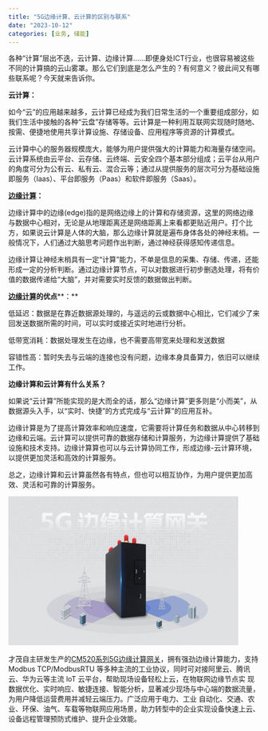```yaml
---
title: "5G边缘计算、云计算的区别与联系"
date: "2023-10-12"
categories: [业务, 储能]
---
```



各种“计算”层出不迭，云计算、边缘计算……即便身处ICT行业，也很容易被这些不同的计算搞的云山雾罩。那么它们到底是怎么产生的？有何意义？彼此间又有哪些联系呢？今天就来告诉你。

**云计算：**

如今“云”的应用越来越多，云计算已经成为我们日常生活的一个重要组成部分，如我们生活中接触的各种“云盘”存储等等。云计算是一种利用互联网实现随时随地、按需、便捷地使用共享计算设施、存储设备、应用程序等资源的计算模式。

云计算中心的服务器规模庞大，能够为用户提供强大的计算能力和海量存储空间。云计算系统由云平台、云存储、云终端、云安全四个基本部分组成；云平台从用户的角度可分为公有云、私有云、混合云等；通过从提供服务的层次可分为基础设施即服务（Iaas）、平台即服务（Paas）和软件即服务（Saas）。

[**边缘计算**](https://www.caimore.com/industrial-router-show-1480.html)**：**

边缘计算中的边缘(edge)指的是网络边缘上的计算和存储资源，这里的网络边缘与数据中心相对，无论是从地理距离还是网络距离上来看都更贴近用户。打个比方，如果说云计算是人体的大脑，那么边缘计算就是遍布身体各处的神经末梢。一般情况下，人们通过大脑思考问题作出判断，通过神经获得感知传递信息。

边缘计算让神经末梢具有一定“计算”能力，不单是信息的采集、存储、传递，还能形成一定的分析判断。通过边缘计算节点，可以对数据进行初步删选处理，将有价值的数据传递给“大脑”，并对需要实时反馈的数据做出判断。

[**边缘计算**](https://www.caimore.com/industrial-router-show-1480.html)**的优点****：**

低延迟：数据是在靠近数据源处理的，与遥远的云或数据中心相比，它们减少了来回发送数据所需的时间，可以实时或接近实时地进行分析。

低带宽消耗：数据处理发生在边缘，也不需要高带宽来处理和发送数据

容错性高：暂时失去与云端的连接也没有问题，边缘本身具备算力，依旧可以继续工作。

**边缘计算和云计算有什么关系？**

如果说“云计算”所能实现的是大而全的话，那么“边缘计算”更多则是“小而美”，从数据源头入手，以“实时、快捷”的方式完成与“云计算”的应用互补。

边缘计算是为了提高计算效率和响应速度，它需要将计算任务和数据从中心转移到边缘和云端。云计算可以提供可靠的数据存储和计算服务，为边缘计算提供了基础设施和技术支持。边缘计算算也可以与云计算协同工作，形成边缘-云计算环境，以提供更加灵活和高效的计算服务。

总之，边缘计算和云计算虽然各有特点，但也可以相互协作，为用户提供更加高效、灵活和可靠的计算服务。

[![image.png](https://raw.githubusercontent.com/tangjiali/note_asserts/master/%E9%BD%90%E7%AE%80%E7%AC%94%E8%AE%B0/202310311548613.png)](https://www.caimore.com/industrial-router-show-1480.html) 

才茂自主研发生产的[CM520系列5G边缘计算网关](https://www.caimore.com/industrial-router-show-1480.html)，拥有强劲边缘计算能力，支持 Modbus TCP/ModbusRTU 等多种主流的工业协议，同时可对接阿里云、腾讯云、华为云等主流 loT 云平台，帮助现场设备轻松上云，在物联网边缘节点实 现数据优化、实时响应、敏捷连接、智能分析，显著减少现场与中心端的数据流量，为用户降低运营费用并减轻云端压力。广泛应用于电力、工业 自动化、交通、农业、环保、油气、车载等物联网应用场景，助力转型中的企业实现设备快速上云、设备远程管理预防式维护、提升企业效能。
